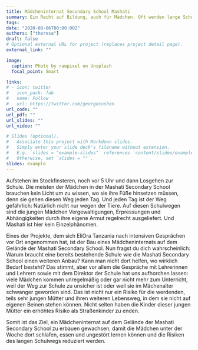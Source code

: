 ```yaml
---
title: Mädcheninternat Secondary School Mashati
summary: Ein Recht auf Bildung, auch für Mädchen. Oft werden lange Schulwege und Vergewaltigungen zum Grund für Schulabbrecherinnen. Doch wer keine abgeschlossene Schulbildung genießen durfte hat es später doppelt schwer.
tags:
date: "2020-08-06T00:00:00Z"
authors: ["theresa"]
draft: false
# Optional external URL for project (replaces project detail page).
external_link: ""

image:
  caption: Photo by rawpixel on Unsplash
  focal_point: Smart

links:
# - icon: twitter
#   icon_pack: fab
#   name: Follow
#   url: https://twitter.com/georgecushen
url_code: ""
url_pdf: ""
url_slides: ""
url_video: ""

# Slides (optional).
#   Associate this project with Markdown slides.
#   Simply enter your slide deck's filename without extension.
#   E.g. `slides = "example-slides"` references `content/slides/example-slides.md`.
#   Otherwise, set `slides = ""`.
slides: example
---
```


Aufstehen im Stockfinsteren, noch vor 5 Uhr und dann Losgehen zur Schule. Die meisten der Mädchen in der Mashati Secondary School brauchen kein Licht um zu wissen, wo sie ihre Füße hinsetzen müssen, denn sie gehen diesen Weg jeden Tag. 
Und jeden Tag ist der Weg gefährlich: Natürlich nicht nur wegen der Tiere. Auf diesen Schulwegen sind die jungen Mädchen Vergewaltigungen, Erpressungen und Abhängigkeiten durch ihre eigene Armut regelrecht ausgeliefert. Und Mashati ist hier kein Einzelphänomen. 

Eines der Projekte, dem sich EliOra Tanzania nach intensiven Gesprächen vor Ort angenommen hat, ist der Bau eines Mädcheninternats auf dem Gelände der Mashati Secondary School. Nun fragst du dich wahrscheinlich: Warum braucht eine bereits bestehende Schule wie die Mashati Secondary School einen weiteren Anbau? Kann man nicht dort helfen, wo wirklich Bedarf besteht? Das stimmt, aber vor allem die Gespräche mit Lehrerinnen und Lehrern sowie mit dem Direktor der Schule hat uns aufhorchen lassen:
viele Mädchen kommen unregelmäßig oder gar nicht mehr zum Unterricht, weil der Weg zur Schule zu unsicher ist oder weil sie im Mächenalter schwanger geworden sind. Das ist nicht nur ein Risiko für die werdenden, teils sehr jungen Mütter und ihren weiteren Lebensweg, in dem sie nicht auf eigenen Beinen stehen können. Nicht selten haben die Kinder dieser jungen Mütter ein erhöhtes Risiko als Straßenkinder zu enden.

Somit ist das Ziel, ein Mädcheninternat auf dem Gelände der Mashati Secondary School zu erbauen gewachsen, damit die Mädchen unter der Woche dort schlafen, essen und ungestört lernen können und die Risiken des langen Schulwegs reduziert werden.
